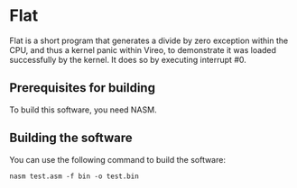 # Flat

Flat is a short program that generates a divide by zero exception within the CPU, and thus a kernel panic within Vireo, to demonstrate it was loaded successfully by the kernel. It does so by executing interrupt #0. 

## Prerequisites for building
To build this software, you need NASM. 

## Building the software
You can use the following command to build the software:

```SHELL
nasm test.asm -f bin -o test.bin
```